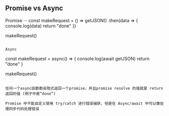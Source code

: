 ## Promise vs Async
Promise
···
const makeRequest = () =>
  getJSON()
    .then(data => {
      console.log(data)
      return "done"
    })

makeRequest()
```

Async
```
const makeRequest = async() => {
        console.log(await getJSON)
        return "done"
}

makeRequest()
```

任何一个async函数都会隐式返回一个promise，并且promise resolve 的值就是 return 返回的值 (例子中是”done”)

Promise 中不能自定义使用 try/catch 进行错误捕获，但是在 Async/await 中可以像处理同步代码处理错误

